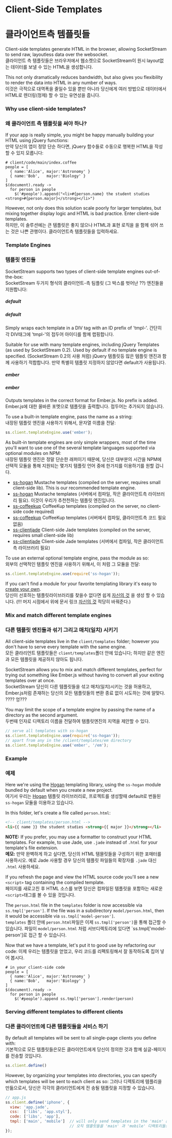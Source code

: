 # Client-Side Templates
# 클라이언트측 템플릿들 

Client-side templates 
generate HTML in the browser, 
allowing SocketStream to send raw, layoutless data over the websocket.  
클라이언트 측 템플릿들은 브라우저에서 웹소켓으로 SocketStream이 원시 layout없는 데이터를 보낼 수 있는 HTML을 생성합니다.

This not only dramatically reduces bandwidth, but also gives you flexibility to render the data into HTML in any number of ways.  
이것은 극적으로 대역폭을 줄일수 있을 뿐만 아니라 당신에게 여러 방법으로 데이터에서 HTML로 렌더링(정제) 할 수 있는 유연성을 줍니다.  

### Why use client-side templates?
### 왜 클라이언트 측 템플릿을 써야 하나?

If your app is really simple, you might be happy manually building your HTML using jQuery functions:  
만약 당신의 앱이 정망 단순 하다면, jQuery 함수들로 수동으로 행복한 HTML을 작성 할 수 있지 모릅니다:

``` coffee-script
# client/code/main/index.coffee
people = [
  { name:'Alice', major:'Astronomy' }
  { name:'Bob',   major:'Biology' }
]
$(document).ready ->
  for person in people
    $('#people').append("<li>#{person.name} the student studies <strong>#{person.major}</strong></li>")
```

However, not only does this solution scale poorly for larger templates, but mixing together display logic and HTML is bad practice. Enter client-side templates.    
하지만, 이 솔루션에는 큰 템플릿은 좋지 않으나 HTML과 표현 로직을 을 함께 섞어 쓰는 것은 나쁜 관행이다. 클라이언트측 템플릿들을 입력하세요.


### Template Engines
### 템플릿 엔진들

SocketStream supports two types of client-side template engines out-of-the-box:  
SocketStream 두가지 형식의 클라이언트-측 팀플릿 (그 박스를 벗어난 ??) 엔진들을 지원합니다:

##### default
##### default

Simply wraps each template in a DIV tag with an ID prefix of 'tmpl-'.
간단히 각 DIV태그에 'tmpl-'의 접두어 아이디를 함께 랩핑합니다.

Suitable for use with many template engines, including jQuery Templates (as used by SocketStream 0.2). Used by default if no template engine is specified.
(SocketStream 0.2의 사용 처럼) jQuery 템플릿등 많은 템플릿 엔진과 함께 사용하기 적합합니다. 만약 특별히 템플릿 지정하지 않았다면 default가 사용됩니다.

##### ember
##### ember

Outputs templates in the correct format for Ember.js. No prefix is added.  
Ember.js에 대한 올바른 포멧으로 템플릿을 출력합니다. 접두어는 추가되지 않습니다.

To use a built-in template engine, pass the name as a string:  
내장된 템플릿 엔진을 사용하기 위해서, 문자열 이름을 전달:

```javascript
ss.client.templateEngine.use('ember');
```

As built-in template engines are only simple wrappers, most of the time you'll want to use one of the several template languages supported via optional modules on NPM:  
내장된 템플릿 엔진은 정말 단순한 래퍼이기 때문에, 당신은 대부분의 시간을 NPM에 선택적 모듈을 통해 지원되는 몇가지 템플릿 언어 중에 한가지를 이용하기를 원할 겁니다.  

* [ss-hogan](https://github.com/socketstream/ss-hogan) Mustache templates (compiled on the server, requires small client-side lib). This is our recommended template engine.
* [ss-hogan](https://github.com/socketstream/ss-hogan) Mustache templates (서버에서 컴파일, 작은 클라이언트측 라이브러리 필요). 이것이 우리가 추천천하는 템플릿 엔진입니다.  
* [ss-coffeekup](https://github.com/socketstream/ss-coffeekup) CoffeeKup templates (compiled on the server, no client-side code required)  
* [ss-coffeekup](https://github.com/socketstream/ss-coffeekup) CoffeeKup templates (서버에서 컴파일, 클라이언트측 코드 필요 없음)  
* [ss-clientjade](https://github.com/sveisvei/ss-clientjade) Client-side Jade templates (compiled on the server, requires small client-side lib)  
* [ss-clientjade](https://github.com/sveisvei/ss-clientjade) Client-side Jade templates (서버에서 컴파일, 작은 클라이언트측 라이브러리 필요)  

To use an external optional template engine, pass the module as so:  
외부의 선택적인 템플릿 엔진을 사용하기 위해서,  이 처럼 그 모듈을 전달:

```javascript
ss.client.templateEngine.use(require('ss-hogan'));
```

If you can't find a module for your favorite templating library it's easy to [create your own](https://github.com/socketstream/socketstream/blob/master/doc/guide/en/template_engine_wrappers.md).  
당신이 선호하는 템플릿라이브러리를 찾을수 없다면 쉽게 [자신의 것](https://github.com/socketstream/socketstream/blob/master/doc/guide/en/template_engine_wrappers.md) 을 생성 할 수 있습니다.
(!!! 머지 시점에서 위에 문서 링크 [자신의 것](https://github.com/socketstream/socketstream/blob/master/doc/guide/en/template_engine_wrappers.md) 적당히 바꿔준다.)


### Mix and match different template engines
### 다른 템플릿 엔진들과 섞기 그리고 매치(일치) 시키기 

All client-side templates live in the `client/templates` folder; however you don't have to serve every template with the same engine.  
모든 클라리언트 템플릿들은 `client/templates`폴더 안에 있습니다; 하지만 같은 엔진과 모든 템플릿을 제공하지 않아도 됩니다.  

SocketStream allows you to mix and match different templates, perfect for trying out something like Ember.js without having to convert all your exiting templates over at once.  
SocketStream 당신이 다른 템플릿들을 섞고 매치(일치)시키는 것을 허용하고, Ember.js처럼 존재하는 당신의 모든 템플릿들의 변환 종료 없이 시도하는 것에 알맞다. ???? 엉???   

You may limit the scope of a template engine by passing the name of a directory as the second argument.  
두번때 인자로 디렉토리 이름을 전달하여 템플릿엔진의 지역을 제안할 수 있다. 

```javascript
// serve all templates with ss-hogan
ss.client.templateEngine.use(require('ss-hogan'));
// apart from any in the /client/templates/em directory
ss.client.templateEngine.use('ember', '/em');
```


### Example
### 예제

Here we're using the [Hogan](http://twitter.github.com/hogan.js/) templating library, using the `ss-hogan` module bundled by default when you create a new project.  
여기서 우리는 [Hogan](http://twitter.github.com/hogan.js/) 템플릿 라이브러리로, 프로젝트를 생성할때 default로 번들된 `ss-hogan` 모듈을 이용하고 있습니다. 

In this folder, let's create a file called `person.html`:

``` html
<!-- client/templates/person.html -->
<li>{{ name }} the student studies <strong>{{ major }}</strong></li>
```

**NOTE:** If you prefer, you may use a formatter to construct your HTML templates. For example, to use Jade, use `.jade` instead of `.html` for your template's file extension.  
**메모:** 만약 완벽하게 하고 싶다면, 당신의 HTML 템믈릿들을 구성하기 위한 포매터를 사용하시오. 예로 Jade 사용할 경우 당신의 템플릿 파일들의 확장자를 `.jade` 대신 `.html` 사용하세요. 

If you refresh the page and view the HTML source code you'll see a new `<script>` tag containing the compiled template.  
페이지를 새로고친 후 HTML 소스를 보면 당신은 컴파일된 템플릿을 포함하는 새로운 `<script>`태그를 볼 수 있을 것입니다.  

The `person.html` file in the `templates` folder is now accessible via `ss.tmpl['person']`. If the file was in a subdirectory `model/person.html`, then it would be accessible via `ss.tmpl['model-person']`.  
`templates` 폴더 안에 `person.html`파일은 이제  `ss.tmpl['person']`을 통해 접근할 수 있습니다. 파일이 `model/person.html` 처럼 서브디렉토리에 있다면 `ss.tmpl['model-person']로 접근 할 수 있습니다.  

Now that we have a template, let's put it to good use by refactoring our code:
이제 우리는 템플릿을 얻었고,  우리 코드를 리펙토링해서 잘 동작하도록 집어 넣어 봅시다.

``` coffee-script
# in your client-side code
people = [
  { name:'Alice', major:'Astronomy' }
  { name:'Bob',   major:'Biology' }
]
$(document).ready ->
  for person in people
    $('#people').append ss.tmpl['person'].render(person)
```

### Serving different templates to different clients
### 다른 클라이언트에 다른 템플릿들을 서비스 하기

By default all templates will be sent to all single-page clients you define with:  
기본적으로 모든 템플릿들은모든 클라이언트에게 당신이 정의한 것과 함께 실글-페이지를 전송할 것입니다.  

``` javascript
ss.client.define()
```

However, by organizing your templates into directories, you can specify which templates will be sent to each client as so:
그러나 디렉토리에 템플리을 만듦으로서, 당신은 각각의 클라리언트에게 전 송될 템플릿을 지정할 수 있습니다. 

``` javascript
// app.js
ss.client.define('iphone', {
  view: 'app.jade',
  css:  ['libs', 'app.styl'],
  code: ['libs', 'app'],
  tmpl: ['main', 'mobile']  // will only send templates in the 'main' and 'mobile' directories 
                            // 오직 템플릿들을 'main' 과 'mobile' 디렉토리들로 전달 할 것이다.
});
```



